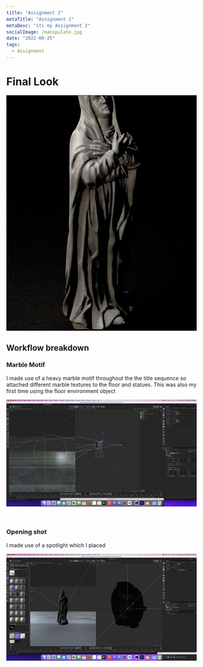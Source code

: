 ```yaml
---
title: "Assignment 2"
metaTitle: "Assignment 2"
metaDesc: "its my Assignment 2"
socialImage: /manipulate.jpg
date: "2022-08-25"
tags:
  - Assignment
---
```


# Final Look

[![SQUASH-STRETCH](https://github.com/KabakaWilliam/wills-blog/blob/main/BlogPics/assignment2/mariaStill.png?raw=true)](https://youtu.be/WMTAgk5t0gQ)

## Workflow breakdown

### Marble Motif

I made use of a heavy marble motif throughout the the title sequence so attached different marble textures to the floor and statues. This was also my first time using the floor environment object

![Reference](https://github.com/KabakaWilliam/wills-blog/blob/main/BlogPics/assignment2/marbleFloor.png?raw=true)

<br/>

### Opening shot

I made use of a spotlight which I placed

![Reference](https://github.com/KabakaWilliam/wills-blog/blob/main/BlogPics/assignment2/Maria.png?raw=true)
